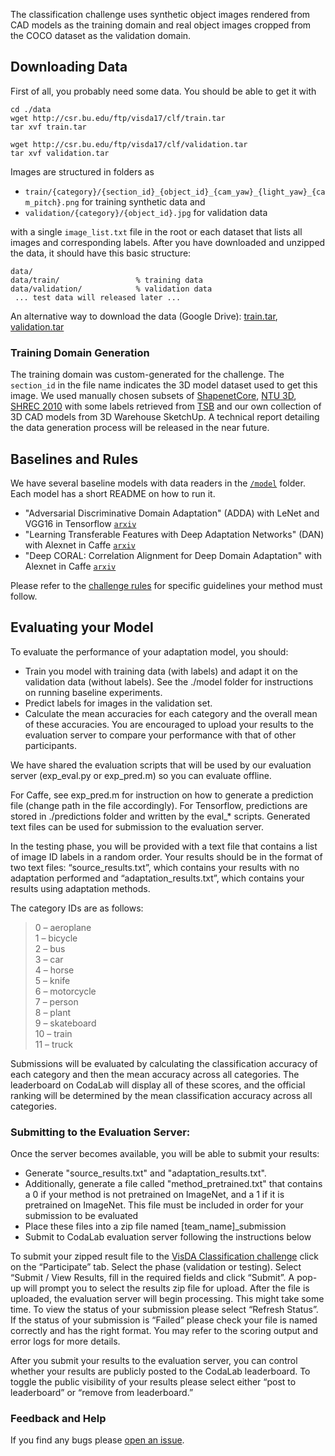 The classification challenge uses synthetic object images rendered from CAD models as the training domain and real object images cropped from the COCO dataset as the validation domain.

## Downloading Data

First of all, you probably need some data. You should be able to get it with 
    
    cd ./data
    wget http://csr.bu.edu/ftp/visda17/clf/train.tar
    tar xvf train.tar
    
    wget http://csr.bu.edu/ftp/visda17/clf/validation.tar
    tar xvf validation.tar  
    
Images are structured in folders as 

- `train/{category}/{section_id}_{object_id}_{cam_yaw}_{light_yaw}_{cam_pitch}.png` for training synthetic data and
- `validation/{category}/{object_id}.jpg` for validation data

with a  single `image_list.txt` file in the root or each dataset that lists all images and corresponding labels. After you have downloaded and unzipped the data, it should have this basic structure:

```
data/
data/train/                 % training data
data/validation/            % validation data
 ... test data will released later ...
```

An alternative way to download the data (Google Drive): [train.tar](https://drive.google.com/file/d/0BwcIeDbwQ0XmdENwQ3R4TUVTMHc/view?usp=sharing), [validation.tar](https://drive.google.com/file/d/0BwcIeDbwQ0XmUEVJRjl4Tkd4bTA/view?usp=sharing)

### Training Domain Generation

The training domain was custom-generated for the challenge. The `section_id` in the file name indicates the 3D model dataset used to get this image. We used manually chosen subsets of [ShapenetCore](https://www.shapenet.org/), [NTU 3D](http://3d.csie.ntu.edu.tw/~dynamic/database/index.html), [SHREC 2010](http://www.itl.nist.gov/iad/vug/sharp/contest/2010/Generic3DWarehouse/) with some labels retrieved from [TSB](http://www.kde.cs.tut.ac.jp/benchmark/tsb/) and our own collection of 3D CAD models from 3D Warehouse SketchUp.
A technical report detailing the data generation process will be released in the near future. 

## Baselines and Rules

We have several baseline models with data readers in the [`/model`](model) folder. Each model has a short README on how to run it.

- "Adversarial Discriminative Domain Adaptation" (ADDA) with LeNet and VGG16 in Tensorflow [`arxiv`](https://arxiv.org/abs/1702.05464)
- "Learning Transferable Features with Deep Adaptation Networks" (DAN) with Alexnet in Caffe [`arxiv`](https://arxiv.org/pdf/1502.02791)
- "Deep CORAL: Correlation Alignment for Deep Domain Adaptation" with Alexnet in Caffe [`arxiv`](https://arxiv.org/abs/1607.01719)

Please refer to the [challenge rules](http://ai.bu.edu/visda-2017/) for specific guidelines your method must follow.

## Evaluating your Model

To evaluate the performance of your adaptation model, you should:
- Train you model with training data (with labels) and adapt it on the validation data (without labels). See the ./model folder for instructions on running baseline experiments.
- Predict labels for images in the validation set.
- Calculate the mean accuracies for each category and the overall mean of these accuracies. You are encouraged to upload your results to the evaluation server to compare your performance with that of other participants. 

We have shared the evaluation scripts that will be used by our evaluation server (exp_eval.py or exp_pred.m) so you can evaluate offline.

For Caffe, see exp_pred.m for instruction on how to generate a prediction file (change path in the file accordingly). For Tensorflow, predictions are stored in ./predictions folder and written by the eval\_\* scripts. Generated text files can be used for submission to the evaluation server. 

In the testing phase, you will be provided with a text file that contains a list of image ID labels in a random order. Your results should be in the format of two text files: “source_results.txt”, which contains your results with no adaptation performed and “adaptation_results.txt”, which contains your results using adaptation methods.

The category IDs are as follows:
> 0 – aeroplane  
> 1 – bicycle  
> 2 – bus  
> 3 – car  
> 4 – horse  
> 5 – knife  
> 6 – motorcycle  
> 7 – person  
> 8 – plant  
> 9 – skateboard  
> 10 – train  
> 11 – truck 
 
 
Submissions will be evaluated by calculating the classification accuracy of each category and then the mean accuracy across all categories. The leaderboard on CodaLab will display all of these scores, and the official ranking will be determined by the mean classification accuracy across all categories. 



### Submitting to the Evaluation Server:

Once the server becomes available, you will be able to submit your results:
- Generate "source_results.txt" and "adaptation_results.txt".
- Additionally, generate a file called "method_pretrained.txt" that contains a 0 if your method is not pretrained on ImageNet, and a 1 if it is pretrained on ImageNet. This file must be included in order for your submission to be evaluated
- Place these files into a zip file named [team_name]_submission
- Submit to CodaLab evaluation server following the instructions below

To submit your zipped result file to the [VisDA Classification challenge]() click on the “Participate” tab. Select the phase (validation or testing). Select “Submit / View Results, fill in the required fields and click “Submit”. A pop-up will prompt you to select the results zip file for upload. After the file is uploaded, the evaluation server will begin processing. This might take some time. To view the status of your submission please select “Refresh Status”. If the status of your submission is “Failed” please check your file is named correctly and has the right format. You may refer to the scoring output and error logs for more details.

After you submit your results to the evaluation server, you can control whether your results are publicly posted to the CodaLab leaderboard. To toggle the public visibility of your results please select either “post to leaderboard” or “remove from leaderboard.” 
 
### Feedback and Help
If you find any bugs please [open an issue](https://github.com/MInner/taskcv-2017-public/issues).

